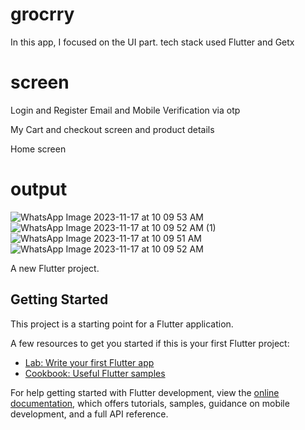 # grocrry
In this app,  I focused on the UI part.  tech stack used Flutter and Getx
# screen 
Login and Register Email and Mobile Verification via otp

 My Cart and checkout screen and product details
 
 Home screen

 # output
![WhatsApp Image 2023-11-17 at 10 09 53 AM](https://github.com/Sanandan045/groceries-app/assets/113280529/4d878939-c399-4443-9766-2e4843aa8bdc)
![WhatsApp Image 2023-11-17 at 10 09 52 AM (1)](https://github.com/Sanandan045/groceries-app/assets/113280529/5a2c0239-3519-40f8-9d71-1e019d2f4a83)
![WhatsApp Image 2023-11-17 at 10 09 51 AM](https://github.com/Sanandan045/groceries-app/assets/113280529/fe477f94-c00d-461d-9584-cb9cde70af56)
![WhatsApp Image 2023-11-17 at 10 09 52 AM](https://github.com/Sanandan045/groceries-app/assets/113280529/17828755-342b-4a83-bc88-65717331bafc)

 

A new Flutter project.

## Getting Started

This project is a starting point for a Flutter application.

A few resources to get you started if this is your first Flutter project:

- [Lab: Write your first Flutter app](https://docs.flutter.dev/get-started/codelab)
- [Cookbook: Useful Flutter samples](https://docs.flutter.dev/cookbook)

For help getting started with Flutter development, view the
[online documentation](https://docs.flutter.dev/), which offers tutorials,
samples, guidance on mobile development, and a full API reference.
